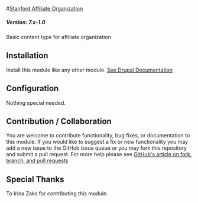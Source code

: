#[Stanford Affiliate Organization](https://github.com/SU-SWS/stanford_affiliate_organization)
##### Version: 7.x-1.0

Basic content type for affiliate organization

Installation
---

Install this module like any other module. [See Drupal Documentation](https://drupal.org/documentation/install/modules-themes/modules-7)

Configuration
---

Nothing special needed.

Contribution / Collaboration
---

You are welcome to contribute functionality, bug fixes, or documentation to this module. If you would like to suggest a fix or new functionality you may add a new issue to the GitHub issue queue or you may fork this repository and submit a pull request. For more help please see [GitHub's article on fork, branch, and pull requests](https://help.github.com/articles/using-pull-requests)

Special Thanks
---

To Irina Zaks for contributing this module.
